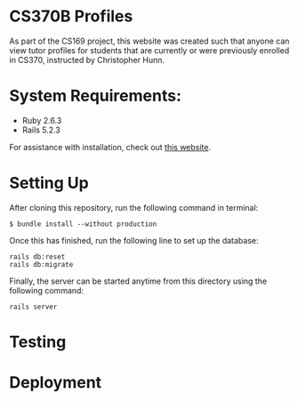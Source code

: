 # CS370B Profiles
As part of the CS169 project, this website was created such that anyone can view tutor profiles for students that are currently or were previously enrolled in CS370, instructed by Christopher Hunn.

# System Requirements:
  * Ruby 2.6.3
  * Rails 5.2.3
  
  For assistance with installation, check out [this website](https://gorails.com/setup/windows/10).
  
 # Setting Up
 After cloning this repository, run the following command in terminal:
 ```
 $ bundle install --without production
 ```
 Once this has finished, run the following line to set up the database:
 ```
 rails db:reset
 rails db:migrate
 ```
 Finally, the server can be started anytime from this directory using the following command:
 ```
 rails server
 ```
  
  # Testing
  
  # Deployment
  
  
